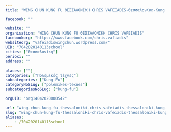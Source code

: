```yaml
---
title: "WING CHUN KUNG FU ΘΕΣΣΑΛΟΝΙΚΗ CHRIS VAFEIADIS-Θεσσαλονίκη-Kung Fu"

facebook: ""

website: ""
organisation: "WING CHUN KUNG FU ΘΕΣΣΑΛΟΝΙΚΗ CHRIS VAFEIADIS"
facebookorg: "https://www.facebook.com/chris.vafiadis"
websiteorg: "vafeiadiswingchun.wordpress.com/"
UID: "7042020140113school"
cities: ["Θεσσαλονίκη"]
perioxi: ""
address: ""

places: [""]
categories: ["Πολεμικές τέχνες"]
subcategories: ["Kung Fu"]
categoryNoSLug: ["polemikes-texnes"]
subcategoriesNoSLug: ["kung-fu"]

orgUID: "org14042020000542"

url: "wing-chun-kung-fu-thessaloniki-chris-vafeiadis-thessaloniki-kung-fu/thessaloniki"
slug: "wing-chun-kung-fu-thessaloniki-chris-vafeiadis-thessaloniki-kung-fu"
aliases:
    - /7042020140113school
---
```





